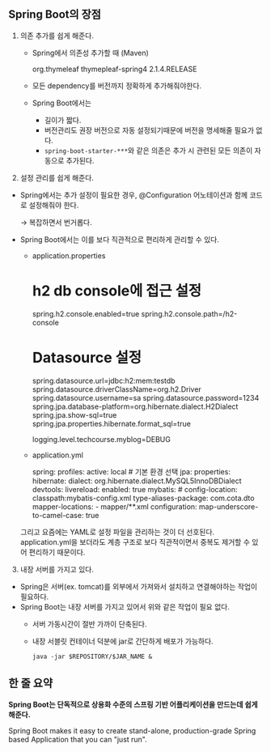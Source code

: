 ## Spring Boot의 장점

1. 의존 추가를 쉽게 해준다.
    - Spring에서 의존성 추가할 때 (Maven)

        <dependency>
        	<groupId>org.thymeleaf</groupId>
        	<artifactId>thymepleaf-spring4</artifactId>
        	<version>2.1.4.RELEASE</version>
        </dependency>

    - 모든 dependency를 버전까지 정확하게 추가해줘야한다.

    - Spring Boot에서는
        - 길이가 짧다.
        - 버전관리도 권장 버전으로 자동 설정되기때문에 버전을 명세해줄 필요가 없다.
        - `spring-boot-starter-***`와 같은 의존은 추가 시 관련된 모든 의존이 자동으로 추가된다.

2. 설정 관리를 쉽게 해준다.

- Spring에서는 추가 설정이 필요한 경우, @Configuration 어노테이션과 함께 코드로 설정해줘야 한다.

    → 복잡하면서 번거롭다.

- Spring Boot에서는 이를 보다 직관적으로 편리하게 관리할 수 있다.
    - application.properties

        # h2 db console에 접근 설정
        spring.h2.console.enabled=true
        spring.h2.console.path=/h2-console
        
        # Datasource 설정
        spring.datasource.url=jdbc:h2:mem:testdb
        spring.datasource.driverClassName=org.h2.Driver
        spring.datasource.username=sa
        spring.datasource.password=1234
        spring.jpa.database-platform=org.hibernate.dialect.H2Dialect
        spring.jpa.show-sql=true
        spring.jpa.properties.hibernate.format_sql=true
        
        logging.level.techcourse.myblog=DEBUG

    - application.yml

        spring:
          profiles:
            active: local # 기본 환경 선택
          jpa:
            properties:
              hibernate:
                dialect: org.hibernate.dialect.MySQL5InnoDBDialect
          devtools:
            livereload:
              enabled: true
        mybatis:
          # config-location: classpath:mybatis-config.xml
          type-aliases-package: com.cota.dto
          mapper-locations:
          - mapper/**.xml
          configuration:
            map-underscore-to-camel-case: true

    그리고 요즘에는 YAML로 설정 파일을 관리하는 것이 더 선호된다.
    application.yml을 보더라도 계층 구조로 보다 직관적이면서 중복도 제거할 수 있어 편리하기 때문이다.

3. 내장 서버를 가지고 있다.

- Spring은 서버(ex. tomcat)를 외부에서 가져와서 설치하고 연결해야하는 작업이 필요하다.
- Spring Boot는 내장 서버를 가지고 있어서 위와 같은 작업이 필요 없다.
    - 서버 가동시간이 절반 가까이 단축된다.
    - 내장 서블릿 컨테이너 덕분에 jar로 간단하게 배포가 가능하다.

        `java -jar $REPOSITORY/$JAR_NAME &`


## 한 줄 요약

**Spring Boot는 단독적으로 상용화 수준의 스프링 기반 어플리케이션을 만드는데 쉽게 해준다.**

Spring Boot makes it easy to create stand-alone,
production-grade Spring based Application that you can "just run".
